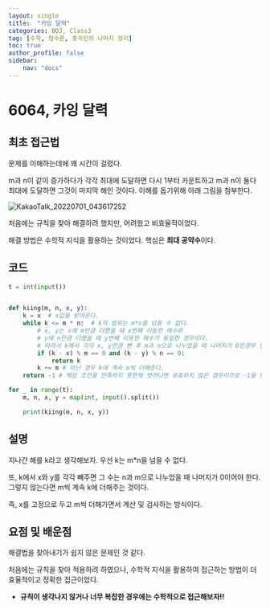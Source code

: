 ```yaml
---
layout: single
title:  "카잉 달력"
categories: BOJ, Class3
tag: [수학, 정수론, 중국인의 나머지 정리]
toc: true
author_profile: false
sidebar: 
    nav: "docs"
---
```


# 6064, 카잉 달력

## 최초 접근법

문제를 이해하는데에 꽤 시간이 걸렸다. 

m과 n이 같이 증가하다가 각각 최대에 도달하면 다시 1부터 카운트하고 m과 n이 둘다 최대에 도달하면 그것이 마지막 해인 것이다. 이해를 돕기위해 아래 그림을 첨부한다. 

![KakaoTalk_20220701_043617252](../../images/2022-06-30-class3_kiing/KakaoTalk_20220701_043617252.jpg)

처음에는 규칙을 찾아 해결하려 했지만, 어려웠고 비효율적이었다. 

해결 방법은 수학적 지식을 활용하는 것이었다. 핵심은 **최대 공약수**이다.   

## 코드

```python
t = int(input())


def kiing(m, n, x, y):
    k = x  # x값을 받아온다.
    while k <= m * n:  # k의 범위는 m*n을 넘을 수 없다.
        # x, y는 x에 m만큼 더했을 때 x번째 이동한 해수와
        # y에 n만큼 더했을 때 y번째 이동한 해수가 동일한 경우이다.
        # 따라서 k에서 각각 x, y만큼 뺀 후 m과 n으로 나누었을 때 나머지가 0인경우 반환한다.
        if (k - x) % m == 0 and (k - y) % n == 0:
            return k
        k += m # 아닌 경우 k에 계속 m씩 더해준다.
    return -1 # 해당 조건을 만족하지 못한채 벗어나면 유효하지 않은 경우이므로 -1을 반환한다.

for _ in range(t):
    m, n, x, y = map(int, input().split())

    print(kiing(m, n, x, y))
```

## 설명

지나간 해를 k라고 생각해보자. 우선 k는 m*n을 넘을 수 없다. 

또, k에서 x와 y를 각각 빼주면 그 수는 n과 m으로 나누었을 때 나머지가 0이어야 한다. 그렇지 않는다면 m씩 계속 k에 더해주는 것이다. 

즉, x를 고정으로 두고 m씩 더해가면서 계산 및 검사하는 방식이다. 

## 요점 및 배운점

해결법을 찾아내기가 쉽지 않은 문제인 것 같다. 

처음에는 규칙을 찾아 적용하려 하였으나, 수학적 지식을 활용하여 접근하는 방법이 더 효율적이고 정확한 접근이었다. 

- **규칙이 생각나지 않거나 너무 복잡한 경우에는 수학적으로 접근해보자!!**
